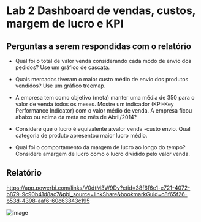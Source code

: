 # Lab 2 Dashboard de vendas, custos, margem de lucro e KPI

## Perguntas a serem respondidas com o relatório

* Qual foi o total de valor venda considerando cada modo de envio dos pedidos? Use um gráfico de cascata.
  
* Quais mercados tiveram o maior custo médio de envio dos produtos vendidos? Use um gráfico treemap.
  
* A empresa tem como objetivo (meta) manter uma média de 350 para o valor de venda todos os meses. Mostre um indicador (KPI–Key Performance Indicator) com o valor médio de venda. A empresa ficou abaixo ou acima da meta no mês de Abril/2014?
  
* Considere que o lucro é equivalente a:valor venda -custo envio. Qual categoria de produto apresentou maior lucro médio.
  
* Qual foi o comportamento da margem de lucro ao longo do tempo? Considere amargem de lucro como o lucro dividido pelo valor venda.


## Relatório

https://app.powerbi.com/links/V0dtM3W9Dv?ctid=38f6f6e1-e721-4072-b879-9c90b41d8ac7&pbi_source=linkShare&bookmarkGuid=c8f65f26-b53d-4398-aaf6-60c63843c195

![image](https://github.com/MatheusMalta002/POWER-BI/assets/104574086/e047a96d-26bb-4a1c-ad7f-3a802240965b)

